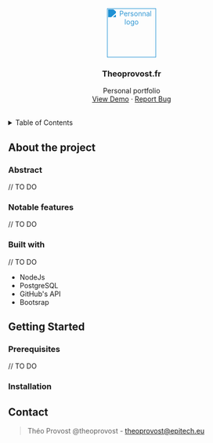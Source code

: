 <br>
<p align="center">
  <a href="#">
    <img src="ressources/logo.svg" alt="Personnal logo" width="100" height="100" style="filter: invert(54%) sepia(63%) saturate(1131%) hue-rotate(174deg) brightness(88%) contrast(87%);">
  </a>

  <h3 align="center">Theoprovost.fr</h3>

  <p align="center">
    Personal portfolio
    <br />
    <a href="https://theoprovost.fr/">View Demo</a>
    ·
    <a href="https://github.com/theoprovost/theoprovost.fr/issues">Report Bug</a>
  </p>
</p>
<br>

<details>
  <summary>Table of Contents</summary>
  <ol>
    <li>
      <a href="#about-the-project">About The Project</a>
      <ul>
        <li><a href="#abstract">Abstract</a></li>
        <li><a href="#notable-features">Notable features</a></li>
        <li><a href="#built-with">Built with</a></li>
      </ul>
    </li>
    <li>
      <a href="#getting-started">Getting Started</a>
      <ul>
        <li><a href="#prerequisites">Prerequisites</a></li>
        <li><a href="#installation">Installation</a></li>
      </ul>
    </li>
    <li><a href="#contact">Contact</a></li>
  </ol>
</details>

## About the project

### Abstract

// TO DO

### Notable features

// TO DO

### Built with
// TO DO

- NodeJs
- PostgreSQL
- GitHub's API
- Bootsrap

## Getting Started
### Prerequisites
// TO DO

### Installation

## Contact
> Théo Provost @theoprovost - theoprovost@epitech.eu
